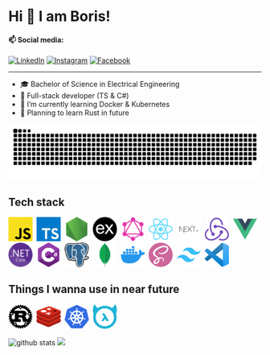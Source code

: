 # Hi 👋 I am Boris!

#### 📫 Social media:

<a href="https://www.linkedin.com/in/boris-bošković-5069a9182/" target="_blank"><img src="https://img.shields.io/badge/LinkedIn-%230077B5.svg?&style=flat-square&logo=linkedin&logoColor=white" alt="LinkedIn"></a>
<a href="https://www.instagram.com/boskovic._/" target="_blank"><img src="https://img.shields.io/badge/Instagram-%23E4405F.svg?&style=flat-square&logo=instagram&logoColor=white" alt="Instagram"></a>
<a href="https://www.facebook.com/borishetfield" target="_blank"><img src="https://img.shields.io/badge/Facebook-%231877F2.svg?&style=flat-square&logo=facebook&logoColor=white" alt="Facebook"></a>

---

-   🎓 Bachelor of Science in Electrical Engineering
-   🎯 Full-stack developer (TS & C#)
-   🌱 I’m currently learning Docker & Kubernetes
-   🦀 Planning to learn Rust in future

<img src="images/snake.svg" />

## Tech stack

<a href="https://developer.mozilla.org/en-US/docs/Web/JavaScript" ><img src="icons/javascript.png" title="JavaScript" width=48 height=48 /></a>&nbsp;
<a href="https://www.typescriptlang.org/" ><img src="icons/typescript.png" title="TypeScript" width=48 height=48 /></a>&nbsp;
<a href="https://nodejs.org/en/" ><img src="icons/nodejs.png" title="Node.js" width=48 height=48 /></a>&nbsp;
<a href="https://expressjs.com/" ><img src="icons/express.png" title="express.js" width=48 height=48 /></a>&nbsp;
<a href="https://graphql.org/" ><img src="icons/graphql.png" title="GraphQL" width=48 height=48 /></a>&nbsp;
<a href="https://reactjs.org/" ><img src="icons/react.png" title="React" width=48 height=48 /></a>&nbsp;
<a href="https://nextjs.org/" ><img src="icons/next.png" title="Next.js" width=48 height=48 /></a>&nbsp;
<a href="https://redux.js.org/" ><img src="icons/redux.png" title="Redux" width=48 height=48 /></a>&nbsp;
<a href="https://vuejs.org/" ><img src="icons/vuejs.png" title="Vue.js" width=48 height=48 /></a>&nbsp;
<a href="https://docs.microsoft.com/en-us/aspnet/core/?view=aspnetcore-6.0" ><img src="icons/dotnetcore.png" title=".NET Core" width=48 height=48 /></a>&nbsp;
<a href="https://docs.microsoft.com/en-us/dotnet/csharp/" ><img src="icons/csharp.png" title="C#" width=48 height=48 /></a>&nbsp;
<a href="https://www.google.com/search?client=opera&q=postgres&sourceid=opera&ie=UTF-8&oe=UTF-8" ><img src="icons/postgres.png" title="PostgreSQL" width=48 height=48 /></a>&nbsp;
<a href="https://www.mongodb.com/" ><img src="icons/mongodb.png" title="MongoDB" width=48 height=48 /></a>&nbsp;
<a href="docker.com" ><img src="icons/docker.png" title="Docker" width=48 height=48 /></a>&nbsp;
<a href="https://sass-lang.com/" ><img src="icons/sass.png" title="Sass" width=48 height=48 /></a>&nbsp;
<a href="https://tailwindcss.com/" ><img src="icons/tailwind.png" title="Tailwind" width=48 height=48 /></a>&nbsp;
<a href="https://code.visualstudio.com/" ><img src="icons/vscode.png" title="Visual Studio Code" width=48 height=48 /></a>&nbsp;

## Things I wanna use in near future

<a href="https://www.rust-lang.org/"><img src="icons/rust.png" title="Rust" width=48 height=48 /></a>&nbsp;
<a href="https://redis.io/"><img src="icons/redis.png" title="Redis" width=48 height=48 /></a>&nbsp;
<a href="https://kubernetes.io/"><img src="icons/kubernetes.png" title="Kubernetes" width=48 height=48 /></a>&nbsp;
<a href="https://hasura.io/docs/latest/graphql/core/index/"><img src="icons/hasura.png" title="Hasura" width=48 height=48 /></a>&nbsp;

<img src="https://github-readme-stats.vercel.app/api?username=borisboskovic&show_icons=true" alt="github stats" width="48%" /> <img src="https://github-readme-streak-stats.herokuapp.com/?user=borisboskovic&theme=light" width="48%" >

<!--
**borisboskovic/borisboskovic** is a ✨ _special_ ✨ repository because its `README.md` (this file) appears on your GitHub profile.

Here are some ideas to get you started:

- 🔭 I’m currently working on ...
- 🌱 I’m currently learning ...
- 👯 I’m looking to collaborate on ...
- 🤔 I’m looking for help with ...
- 💬 Ask me about ...
- 📫 How to reach me: ...
- 😄 Pronouns: ...
- ⚡ Fun fact: ...

![Visitor](https://visitor-badge.laobi.icu/badge?page_id=borisboskovic)

### Top Languages
 ![Top Langs](https://github-readme-stats.vercel.app/api/top-langs/?username=borisboskovic&layout=compact)

### Github Streaks
<img src="https://github-readme-streak-stats.herokuapp.com/?user=borisboskovic&theme=light" width="45%" >

-->
